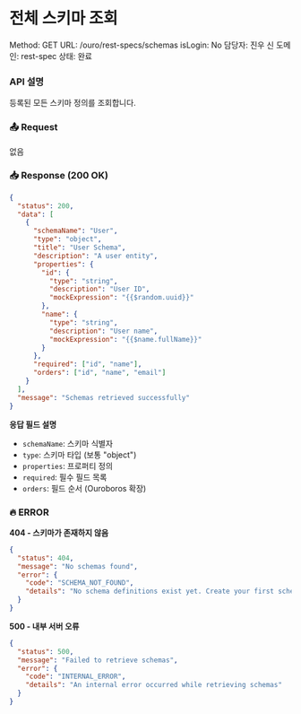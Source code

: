 # 전체 스키마 조회

Method: GET
URL: /ouro/rest-specs/schemas
isLogin: No
담당자: 진우 신
도메인: rest-spec
상태: 완료

### API 설명

등록된 모든 스키마 정의를 조회합니다.

### 📤 Request

없음

### 📥 Response (200 OK)

```json
{
  "status": 200,
  "data": [
    {
      "schemaName": "User",
      "type": "object",
      "title": "User Schema",
      "description": "A user entity",
      "properties": {
        "id": {
          "type": "string",
          "description": "User ID",
          "mockExpression": "{{$random.uuid}}"
        },
        "name": {
          "type": "string",
          "description": "User name",
          "mockExpression": "{{$name.fullName}}"
        }
      },
      "required": ["id", "name"],
      "orders": ["id", "name", "email"]
    }
  ],
  "message": "Schemas retrieved successfully"
}

```

**응답 필드 설명**

- `schemaName`: 스키마 식별자
- `type`: 스키마 타입 (보통 "object")
- `properties`: 프로퍼티 정의
- `required`: 필수 필드 목록
- `orders`: 필드 순서 (Ouroboros 확장)

### 🔥 ERROR

**404 - 스키마가 존재하지 않음**

```json
{
  "status": 404,
  "message": "No schemas found",
  "error": {
    "code": "SCHEMA_NOT_FOUND",
    "details": "No schema definitions exist yet. Create your first schema to get started."
  }
}

```

**500 - 내부 서버 오류**

```json
{
  "status": 500,
  "message": "Failed to retrieve schemas",
  "error": {
    "code": "INTERNAL_ERROR",
    "details": "An internal error occurred while retrieving schemas"
  }
}

```